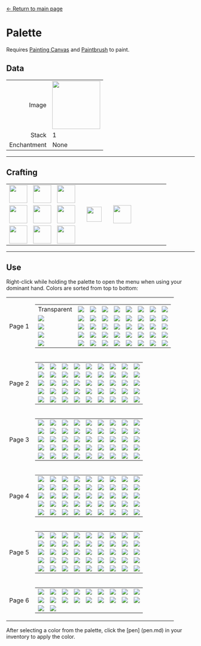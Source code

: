 [← Return to main page](../)
# Palette
Requires [Painting Canvas](draw_map.md) and [Paintbrush](pen.md) to paint.

## Data
<table>
    <tr><td align="end">Image</td><td><img src="https://i.imgur.com/skbOVM5.gif" width="128"/></td></tr>
    <tr><td align="end">Stack</td><td>1</td></tr>
    <tr><td align="end">Enchantment</td><td>None</td></tr>
</table>

---

## Crafting
<table>
    <tr><td><img src="https://i.imgur.com/hSZ7kwS.png" width="48"/></td><td><img src="https://i.imgur.com/hSZ7kwS.png" width="48"/></td><td><img src="https://i.imgur.com/hSZ7kwS.png" width="48"/></td><td colspan="3"></td></tr>
    <tr><td><img src="https://i.imgur.com/hSZ7kwS.png" width="48"/></td><td><img src="https://i.imgur.com/RnoRJkd.png" width="48"/></td><td><img src="https://i.imgur.com/hSZ7kwS.png" width="48"/></td><td width="70" align="center"><img src="https://i.imgur.com/VE0KqIE.png" width="40"/></td><td><img src="https://i.imgur.com/skbOVM5.gif" width="48"/></td><td width="70"></td></tr>
    <tr><td><img src="https://i.imgur.com/hSZ7kwS.png" width="48"/></td><td><img src="https://i.imgur.com/hSZ7kwS.png" width="48"/></td><td><img src="https://i.imgur.com/hSZ7kwS.png" width="48"/></td><td colspan="3"></td></tr>
</table>

---

## Use
Right-click while holding the palette to open the menu when using your dominant hand. Colors are sorted from top to bottom:

<table>
    <tr>
        <td>Page 1</td>
        <td>
            <table>
                <tr><td align="center">Transparent</td><td><img src="https://singlecolorimage.com/get/0d0d0d/40x40"/></td><td><img src="https://singlecolorimage.com/get/111111/40x40"/></td><td><img src="https://singlecolorimage.com/get/151515/40x40"/></td><td><img src="https://singlecolorimage.com/get/191919/40x40"/></td><td><img src="https://singlecolorimage.com/get/282828/40x40"/></td><td><img src="https://singlecolorimage.com/get/2e3030/40x40"/></td><td><img src="https://singlecolorimage.com/get/353535/40x40"/></td><td><img src="https://singlecolorimage.com/get/343434/40x40"/></td></tr>
                <tr><td><img src="https://singlecolorimage.com/get/3b3b3b/40x40"/></td><td><img src="https://singlecolorimage.com/get/3d4040/40x40"/></td><td><img src="https://singlecolorimage.com/get/414141/40x40"/></td><td><img src="https://singlecolorimage.com/get/464646/40x40"/></td><td><img src="https://singlecolorimage.com/get/4c4c4c/40x40"/></td><td><img src="https://singlecolorimage.com/get/4b4f4f/40x40"/></td><td><img src="https://singlecolorimage.com/get/4f4f4f/40x40"/></td><td><img src="https://singlecolorimage.com/get/515151/40x40"/></td><td><img src="https://singlecolorimage.com/get/575c5c/40x40"/></td></tr>
                <tr><td><img src="https://singlecolorimage.com/get/565656/40x40"/></td><td><img src="https://singlecolorimage.com/get/585858/40x40"/></td><td><img src="https://singlecolorimage.com/get/565861/40x40"/></td><td><img src="https://singlecolorimage.com/get/606060/40x40"/></td><td><img src="https://singlecolorimage.com/get/646464/40x40"/></td><td><img src="https://singlecolorimage.com/get/696969/40x40"/></td><td><img src="https://singlecolorimage.com/get/6c6c6c/40x40"/></td><td><img src="https://singlecolorimage.com/get/707070/40x40"/></td><td><img src="https://singlecolorimage.com/get/757575/40x40"/></td></tr>
                <tr><td><img src="https://singlecolorimage.com/get/878581/40x40"/></td><td><img src="https://singlecolorimage.com/get/848484/40x40"/></td><td><img src="https://singlecolorimage.com/get/878787/40x40"/></td><td><img src="https://singlecolorimage.com/get/8c8c8c/40x40"/></td><td><img src="https://singlecolorimage.com/get/909090/40x40"/></td><td><img src="https://singlecolorimage.com/get/999999/40x40"/></td><td><img src="https://singlecolorimage.com/get/a7a7a7/40x40"/></td><td><img src="https://singlecolorimage.com/get/ababab/40x40"/></td><td><img src="https://singlecolorimage.com/get/b4b1ac/40x40"/></td></tr>
                <tr><td><img src="https://singlecolorimage.com/get/b4b4b4/40x40"/></td><td><img src="https://singlecolorimage.com/get/c7c7c7/40x40"/></td><td><img src="https://singlecolorimage.com/get/dcdcdc/40x40"/></td><td><img src="https://singlecolorimage.com/get/fffcf5/40x40"/></td><td><img src="https://singlecolorimage.com/get/ffffff/40x40"/></td><td><img src="https://singlecolorimage.com/get/b40000/40x40"/></td><td><img src="https://singlecolorimage.com/get/dc0000/40x40"/></td><td><img src="https://singlecolorimage.com/get/ff0000/40x40"/></td><td><img src="https://singlecolorimage.com/get/870000/40x40"/></td></tr>
            </table>
        </td>
    </tr>
    <tr>
        <td>Page 2</td>
        <td>
            <table>
                <tr><td><img src="https://singlecolorimage.com/get/6c2424/40x40"/></td><td><img src="https://singlecolorimage.com/get/842c2c/40x40"/></td><td><img src="https://singlecolorimage.com/get/993333/40x40"/></td><td><img src="https://singlecolorimage.com/get/511b1b/40x40"/></td><td><img src="https://singlecolorimage.com/get/641919/40x40"/></td><td><img src="https://singlecolorimage.com/get/600100/40x40"/></td><td><img src="https://singlecolorimage.com/get/4f0100/40x40"/></td><td><img src="https://singlecolorimage.com/get/3b0100/40x40"/></td><td><img src="https://singlecolorimage.com/get/700200/40x40"/></td></tr>
                <tr><td><img src="https://singlecolorimage.com/get/4b1f18/40x40"/></td><td><img src="https://singlecolorimage.com/get/7a3327/40x40"/></td><td><img src="https://singlecolorimage.com/get/8e3c2e/40x40"/></td><td><img src="https://singlecolorimage.com/get/642a20/40x40"/></td><td><img src="https://singlecolorimage.com/get/5f4b45/40x40"/></td><td><img src="https://singlecolorimage.com/get/876b62/40x40"/></td><td><img src="https://singlecolorimage.com/get/281c18/40x40"/></td><td><img src="https://singlecolorimage.com/get/1e1512/40x40"/></td><td><img src="https://singlecolorimage.com/get/745c54/40x40"/></td></tr>
                <tr><td><img src="https://singlecolorimage.com/get/473833/40x40"/></td><td><img src="https://singlecolorimage.com/get/31231e/40x40"/></td><td><img src="https://singlecolorimage.com/get/1a0f0b/40x40"/></td><td><img src="https://singlecolorimage.com/get/392923/40x40"/></td><td><img src="https://singlecolorimage.com/get/130b08/40x40"/></td><td><img src="https://singlecolorimage.com/get/1f120d/40x40"/></td><td><img src="https://singlecolorimage.com/get/251610/40x40"/></td><td><img src="https://singlecolorimage.com/get/6e5d55/40x40"/></td><td><img src="https://singlecolorimage.com/get/937c71/40x40"/></td></tr>
                <tr><td><img src="https://singlecolorimage.com/get/b4988a/40x40"/></td><td><img src="https://singlecolorimage.com/get/d1b1a1/40x40"/></td><td><img src="https://singlecolorimage.com/get/281a12/40x40"/></td><td><img src="https://singlecolorimage.com/get/4c3223/40x40"/></td><td><img src="https://singlecolorimage.com/get/703919/40x40"/></td><td><img src="https://singlecolorimage.com/get/89461f/40x40"/></td><td><img src="https://singlecolorimage.com/get/542b13/40x40"/></td><td><img src="https://singlecolorimage.com/get/412b1e/40x40"/></td><td><img src="https://singlecolorimage.com/get/9f5224/40x40"/></td></tr>
                <tr><td><img src="https://singlecolorimage.com/get/352318/40x40"/></td><td><img src="https://singlecolorimage.com/get/ba967e/40x40"/></td><td><img src="https://singlecolorimage.com/get/725c4d/40x40"/></td><td><img src="https://singlecolorimage.com/get/d8af93/40x40"/></td><td><img src="https://singlecolorimage.com/get/987b67/40x40"/></td><td><img src="https://singlecolorimage.com/get/6a4c36/40x40"/></td><td><img src="https://singlecolorimage.com/get/976d4d/40x40"/></td><td><img src="https://singlecolorimage.com/get/4f3928/40x40"/></td><td><img src="https://singlecolorimage.com/get/825e42/40x40"/></td></tr>
            </table>
        </td>
    </tr>
    <tr>
        <td>Page 3</td>
        <td>
            <table>
                <tr><td><img src="https://singlecolorimage.com/get/5b3c22/40x40"/></td><td><img src="https://singlecolorimage.com/get/985924/40x40"/></td><td><img src="https://singlecolorimage.com/get/ba6d2c/40x40"/></td><td><img src="https://singlecolorimage.com/get/72431b/40x40"/></td><td><img src="https://singlecolorimage.com/get/d87f33/40x40"/></td><td><img src="https://singlecolorimage.com/get/815631/40x40"/></td><td><img src="https://singlecolorimage.com/get/6f4a2a/40x40"/></td><td><img src="https://singlecolorimage.com/get/442d19/40x40"/></td><td><img src="https://singlecolorimage.com/get/483524/40x40"/></td></tr>
                <tr><td><img src="https://singlecolorimage.com/get/58412c/40x40"/></td><td><img src="https://singlecolorimage.com/get/36281b/40x40"/></td><td><img src="https://singlecolorimage.com/get/664c33/40x40"/></td><td><img src="https://singlecolorimage.com/get/835d19/40x40"/></td><td><img src="https://singlecolorimage.com/get/a0721f/40x40"/></td><td><img src="https://singlecolorimage.com/get/624613/40x40"/></td><td><img src="https://singlecolorimage.com/get/ba8524/40x40"/></td><td><img src="https://singlecolorimage.com/get/7b663e/40x40"/></td><td><img src="https://singlecolorimage.com/get/8f7748/40x40"/></td></tr>
                <tr><td><img src="https://singlecolorimage.com/get/dcd9d3/40x40"/></td><td><img src="https://singlecolorimage.com/get/4b3f26/40x40"/></td><td><img src="https://singlecolorimage.com/get/645432/40x40"/></td><td><img src="https://singlecolorimage.com/get/aea473/40x40"/></td><td><img src="https://singlecolorimage.com/get/f7e9a3/40x40"/></td><td><img src="https://singlecolorimage.com/get/d5c98c/40x40"/></td><td><img src="https://singlecolorimage.com/get/827b56/40x40"/></td><td><img src="https://singlecolorimage.com/get/faee4d/40x40"/></td><td><img src="https://singlecolorimage.com/get/d7cd42/40x40"/></td></tr>
                <tr><td><img src="https://singlecolorimage.com/get/b0a836/40x40"/></td><td><img src="https://singlecolorimage.com/get/847e28/40x40"/></td><td><img src="https://singlecolorimage.com/get/a1a124/40x40"/></td><td><img src="https://singlecolorimage.com/get/c5c52c/40x40"/></td><td><img src="https://singlecolorimage.com/get/e5e533/40x40"/></td><td><img src="https://singlecolorimage.com/get/79791b/40x40"/></td><td><img src="https://singlecolorimage.com/get/35391d/40x40"/></td><td><img src="https://singlecolorimage.com/get/282b16/40x40"/></td><td><img src="https://singlecolorimage.com/get/414624/40x40"/></td></tr>
                <tr><td><img src="https://singlecolorimage.com/get/4c522a/40x40"/></td><td><img src="https://singlecolorimage.com/get/363d1c/40x40"/></td><td><img src="https://singlecolorimage.com/get/58642d/40x40"/></td><td><img src="https://singlecolorimage.com/get/677535/40x40"/></td><td><img src="https://singlecolorimage.com/get/485225/40x40"/></td><td><img src="https://singlecolorimage.com/get/485924/40x40"/></td><td><img src="https://singlecolorimage.com/get/586d2c/40x40"/></td><td><img src="https://singlecolorimage.com/get/36431b/40x40"/></td><td><img src="https://singlecolorimage.com/get/667f33/40x40"/></td></tr>
            </table>
        </td>
    </tr>
    <tr>
        <td>Page 4</td>
        <td>
            <table>
                <tr><td><img src="https://singlecolorimage.com/get/435e1d/40x40"/></td><td><img src="https://singlecolorimage.com/get/7fb238/40x40"/></td><td><img src="https://singlecolorimage.com/get/597d27/40x40"/></td><td><img src="https://singlecolorimage.com/get/6d9930/40x40"/></td><td><img src="https://singlecolorimage.com/get/7fcc19/40x40"/></td><td><img src="https://singlecolorimage.com/get/436c0d/40x40"/></td><td><img src="https://singlecolorimage.com/get/6db015/40x40"/></td><td><img src="https://singlecolorimage.com/get/599011/40x40"/></td><td><img src="https://singlecolorimage.com/get/005700/40x40"/></td></tr>
                <tr><td><img src="https://singlecolorimage.com/get/006a00/40x40"/></td><td><img src="https://singlecolorimage.com/get/007c00/40x40"/></td><td><img src="https://singlecolorimage.com/get/004100/40x40"/></td><td><img src="https://singlecolorimage.com/get/009928/40x40"/></td><td><img src="https://singlecolorimage.com/get/00721e/40x40"/></td><td><img src="https://singlecolorimage.com/get/00d93a/40x40"/></td><td><img src="https://singlecolorimage.com/get/00bb32/40x40"/></td><td><img src="https://singlecolorimage.com/get/597569/40x40"/></td><td><img src="https://singlecolorimage.com/get/6d9081/40x40"/></td></tr>
                <tr><td><img src="https://singlecolorimage.com/get/43584f/40x40"/></td><td><img src="https://singlecolorimage.com/get/7fa796/40x40"/></td><td><img src="https://singlecolorimage.com/get/0e7f5d/40x40"/></td><td><img src="https://singlecolorimage.com/get/119b72/40x40"/></td><td><img src="https://singlecolorimage.com/get/0a5f46/40x40"/></td><td><img src="https://singlecolorimage.com/get/14b485/40x40"/></td><td><img src="https://singlecolorimage.com/get/5cdbd5/40x40"/></td><td><img src="https://singlecolorimage.com/get/4fbcb7/40x40"/></td><td><img src="https://singlecolorimage.com/get/307370/40x40"/></td></tr>
                <tr><td><img src="https://singlecolorimage.com/get/409a96/40x40"/></td><td><img src="https://singlecolorimage.com/get/286462/40x40"/></td><td><img src="https://singlecolorimage.com/get/327a78/40x40"/></td><td><img src="https://singlecolorimage.com/get/3a8e8c/40x40"/></td><td><img src="https://singlecolorimage.com/get/1e4b4a/40x40"/></td><td><img src="https://singlecolorimage.com/get/0b4246/40x40"/></td><td><img src="https://singlecolorimage.com/get/167e86/40x40"/></td><td><img src="https://singlecolorimage.com/get/126c73/40x40"/></td><td><img src="https://singlecolorimage.com/get/0f585e/40x40"/></td></tr>
                <tr><td><img src="https://singlecolorimage.com/get/4c7f99/40x40"/></td><td><img src="https://singlecolorimage.com/get/284351/40x40"/></td><td><img src="https://singlecolorimage.com/get/416d84/40x40"/></td><td><img src="https://singlecolorimage.com/get/35596c/40x40"/></td><td><img src="https://singlecolorimage.com/get/486c98/40x40"/></td><td><img src="https://singlecolorimage.com/get/365172/40x40"/></td><td><img src="https://singlecolorimage.com/get/5884ba/40x40"/></td><td><img src="https://singlecolorimage.com/get/6699d8/40x40"/></td><td><img src="https://singlecolorimage.com/get/3f6edc/40x40"/></td></tr>
            </table>
        </td>
    </tr>
    <tr>
        <td>Page 5</td>
        <td>
            <table>
                <tr><td><img src="https://singlecolorimage.com/get/4a80ff/40x40"/></td><td><img src="https://singlecolorimage.com/get/345ab4/40x40"/></td><td><img src="https://singlecolorimage.com/get/274387/40x40"/></td><td><img src="https://singlecolorimage.com/get/737681/40x40"/></td><td><img src="https://singlecolorimage.com/get/a4a8b8/40x40"/></td><td><img src="https://singlecolorimage.com/get/334cb2/40x40"/></td><td><img src="https://singlecolorimage.com/get/1b285e/40x40"/></td><td><img src="https://singlecolorimage.com/get/2c4199/40x40"/></td><td><img src="https://singlecolorimage.com/get/24357d/40x40"/></td></tr>
                <tr><td><img src="https://singlecolorimage.com/get/8d909e/40x40"/></td><td><img src="https://singlecolorimage.com/get/7070b4/40x40"/></td><td><img src="https://singlecolorimage.com/get/8a8adc/40x40"/></td><td><img src="https://singlecolorimage.com/get/a0a0ff/40x40"/></td><td><img src="https://singlecolorimage.com/get/545487/40x40"/></td><td><img src="https://singlecolorimage.com/get/2d2db4/40x40"/></td><td><img src="https://singlecolorimage.com/get/3737dc/40x40"/></td><td><img src="https://singlecolorimage.com/get/4040ff/40x40"/></td><td><img src="https://singlecolorimage.com/get/212187/40x40"/></td></tr>
                <tr><td><img src="https://singlecolorimage.com/get/605d77/40x40"/></td><td><img src="https://singlecolorimage.com/get/3b3949/40x40"/></td><td><img src="https://singlecolorimage.com/get/706c8a/40x40"/></td><td><img src="https://singlecolorimage.com/get/4f4c61/40x40"/></td><td><img src="https://singlecolorimage.com/get/41354f/40x40"/></td><td><img src="https://singlecolorimage.com/get/4c3e5c/40x40"/></td><td><img src="https://singlecolorimage.com/get/352b40/40x40"/></td><td><img src="https://singlecolorimage.com/get/282030/40x40"/></td><td><img src="https://singlecolorimage.com/get/592c7d/40x40"/></td></tr>
                <tr><td><img src="https://singlecolorimage.com/get/6d3699/40x40"/></td><td><img src="https://singlecolorimage.com/get/7f3fb2/40x40"/></td><td><img src="https://singlecolorimage.com/get/43215e/40x40"/></td><td><img src="https://singlecolorimage.com/get/7d3598/40x40"/></td><td><img src="https://singlecolorimage.com/get/9941ba/40x40"/></td><td><img src="https://singlecolorimage.com/get/b24cd8/40x40"/></td><td><img src="https://singlecolorimage.com/get/5e2872/40x40"/></td><td><img src="https://singlecolorimage.com/get/4a2535/40x40"/></td><td><img src="https://singlecolorimage.com/get/562c3e/40x40"/></td></tr>
                <tr><td><img src="https://singlecolorimage.com/get/3c1f2b/40x40"/></td><td><img src="https://singlecolorimage.com/get/2d1720/40x40"/></td><td><img src="https://singlecolorimage.com/get/682c44/40x40"/></td><td><img src="https://singlecolorimage.com/get/943f61/40x40"/></td><td><img src="https://singlecolorimage.com/get/4e2133/40x40"/></td><td><img src="https://singlecolorimage.com/get/7f3653/40x40"/></td><td><img src="https://singlecolorimage.com/get/4e2e39/40x40"/></td><td><img src="https://singlecolorimage.com/get/693d4c/40x40"/></td><td><img src="https://singlecolorimage.com/get/804b5d/40x40"/></td></tr>
            </table>
        </td>
    </tr>
    <tr>
        <td>Page 6</td>
        <td>
            <table>
                <tr><td><img src="https://singlecolorimage.com/get/95576c/40x40"/></td><td><img src="https://singlecolorimage.com/get/aa5974/40x40"/></td><td><img src="https://singlecolorimage.com/get/d06d8e/40x40"/></td><td><img src="https://singlecolorimage.com/get/f27fa5/40x40"/></td><td><img src="https://singlecolorimage.com/get/804357/40x40"/></td><td><img src="https://singlecolorimage.com/get/56333e/40x40"/></td><td><img src="https://singlecolorimage.com/get/40262e/40x40"/></td><td><img src="https://singlecolorimage.com/get/7a4958/40x40"/></td><td><img src="https://singlecolorimage.com/get/693e4b/40x40"/></td></tr>
                <tr><td><img src="https://singlecolorimage.com/get/4f1519/40x40"/></td><td><img src="https://singlecolorimage.com/get/401114/40x40"/></td><td><img src="https://singlecolorimage.com/get/5c191d/40x40"/></td><td><img src="https://singlecolorimage.com/get/300d0f/40x40"/></td><td><img src="https://singlecolorimage.com/get/542829/40x40"/></td><td><img src="https://singlecolorimage.com/get/703637/40x40"/></td><td><img src="https://singlecolorimage.com/get/8a4243/40x40"/></td><td><img src="https://singlecolorimage.com/get/a04d4e/40x40"/></td><td><img src="https://singlecolorimage.com/get/852122/40x40"/></td></tr>
                <tr><td><img src="https://singlecolorimage.com/get/a3292a/40x40"/></td><td><img src="https://singlecolorimage.com/get/bd3031/40x40"/></td></tr>
            </table>
        </td>
    </tr>
</table>




After selecting a color from the palette, click the [pen] (pen.md) in your inventory to apply the color.

